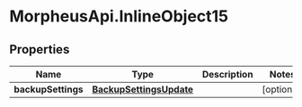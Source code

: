 # MorpheusApi.InlineObject15

## Properties

Name | Type | Description | Notes
------------ | ------------- | ------------- | -------------
**backupSettings** | [**BackupSettingsUpdate**](BackupSettingsUpdate.md) |  | [optional] 



